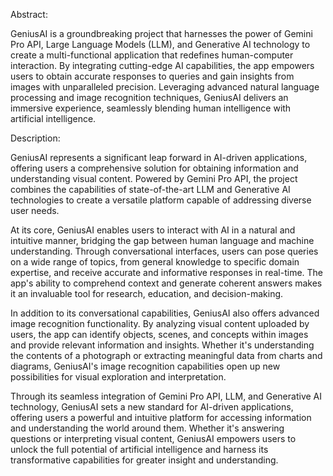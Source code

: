 Abstract:

GeniusAI is a groundbreaking project that harnesses the power of Gemini Pro API, Large Language Models (LLM), and Generative AI technology to create a multi-functional application that redefines human-computer interaction. By integrating cutting-edge AI capabilities, the app empowers users to obtain accurate responses to queries and gain insights from images with unparalleled precision. Leveraging advanced natural language processing and image recognition techniques, GeniusAI delivers an immersive experience, seamlessly blending human intelligence with artificial intelligence.

Description:

GeniusAI represents a significant leap forward in AI-driven applications, offering users a comprehensive solution for obtaining information and understanding visual content. Powered by Gemini Pro API, the project combines the capabilities of state-of-the-art LLM and Generative AI technologies to create a versatile platform capable of addressing diverse user needs.

At its core, GeniusAI enables users to interact with AI in a natural and intuitive manner, bridging the gap between human language and machine understanding. Through conversational interfaces, users can pose queries on a wide range of topics, from general knowledge to specific domain expertise, and receive accurate and informative responses in real-time. The app's ability to comprehend context and generate coherent answers makes it an invaluable tool for research, education, and decision-making.

In addition to its conversational capabilities, GeniusAI also offers advanced image recognition functionality. By analyzing visual content uploaded by users, the app can identify objects, scenes, and concepts within images and provide relevant information and insights. Whether it's understanding the contents of a photograph or extracting meaningful data from charts and diagrams, GeniusAI's image recognition capabilities open up new possibilities for visual exploration and interpretation.

Through its seamless integration of Gemini Pro API, LLM, and Generative AI technology, GeniusAI sets a new standard for AI-driven applications, offering users a powerful and intuitive platform for accessing information and understanding the world around them. Whether it's answering questions or interpreting visual content, GeniusAI empowers users to unlock the full potential of artificial intelligence and harness its transformative capabilities for greater insight and understanding.

